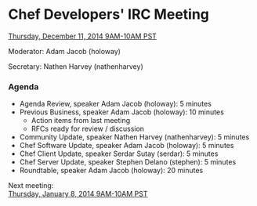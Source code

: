 # Chef Developers' IRC Meeting

[Thursday, December 11, 2014 9AM-10AM PST](http://www.timeanddate.com/worldclock/fixedtime.html?msg=%23chef-hacking+developers%27+meeting&iso=20141211T12&p1=419&ah=1)

Moderator:  Adam Jacob (holoway)

Secretary:  Nathen Harvey (nathenharvey)

### Agenda
* Agenda Review, speaker Adam Jacob (holoway): 5 minutes
* Previous Business, speaker Adam Jacob (holoway): 10 minutes
  * Action items from last meeting
  * RFCs ready for review / discussion
* Community Update, speaker Nathen Harvey (nathenharvey): 5 minutes
* Chef Software Update, speaker Adam Jacob (holoway): 5 minutes
* Chef Client Update, speaker Serdar Sutay (serdar): 5 minutes
* Chef Server Update, speaker Stephen Delano (stephen): 5 minutes
* Roundtable, speaker Adam Jacob (holoway): 20 minutes

Next meeting:  
[Thursday, January 8, 2014 9AM-10AM PST](http://www.timeanddate.com/worldclock/fixedtime.html?msg=%23chef-hacking+developers%27+meeting&iso=20150108T12&p1=419&ah=1)
